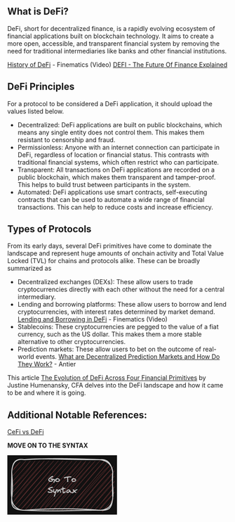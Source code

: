 ## What is DeFi?
DeFi, short for decentralized finance, is a rapidly evolving ecosystem of financial applications built on blockchain technology. It aims to create a more open, accessible, and transparent financial system by removing the need for traditional intermediaries like banks and other financial institutions.

[History of DeFi](https://www.youtube.com/watch?v=qFBYB4W2tqU) - Finematics (Video)
[DEFI - The Future Of Finance Explained](https://www.youtube.com/watch?v=H-O3r2YMWJ4)

## DeFi Principles
For a protocol to be considered a DeFi application, it should upload the values listed below.

- Decentralized: DeFi applications are built on public blockchains, which means any single entity does not control them. This makes them resistant to censorship and fraud.
- Permissionless: Anyone with an internet connection can participate in DeFi, regardless of location or financial status. This contrasts with traditional financial systems, which often restrict who can participate.
- Transparent: All transactions on DeFi applications are recorded on a public blockchain, which makes them transparent and tamper-proof. This helps to build trust between participants in the system.
- Automated: DeFi applications use smart contracts, self-executing contracts that can be used to automate a wide range of financial transactions. This can help to reduce costs and increase efficiency.

## Types of Protocols
From its early days, several DeFi primitives have come to dominate the landscape and represent huge amounts of onchain activity and Total Value Locked (TVL) for chains and protocols alike.  These can be broadly summarized as

- Decentralized exchanges (DEXs): These allow users to trade cryptocurrencies directly with each other without the need for a central intermediary.
- Lending and borrowing platforms: These allow users to borrow and lend cryptocurrencies, with interest rates determined by market demand. [Lending and Borrowing in DeFi](https://www.youtube.com/watch?v=aTp9er6S73M) - Finematics (Video)
- Stablecoins: These cryptocurrencies are pegged to the value of a fiat currency, such as the US dollar. This makes them a more stable alternative to other cryptocurrencies.
- Prediction markets: These allow users to bet on the outcome of real-world events. [What are Decentralized Prediction Markets and How Do They Work?](https://www.antiersolutions.com/what-are-decentralized-prediction-markets-and-how-do-they-work/) - Antier

This article [The Evolution of DeFi Across Four Financial Primitives](https://medium.com/zeroknowledge/the-evolution-of-defi-across-four-financial-primitives-1be5caec3f26) by Justine Humenansky, CFA delves into the DeFi landscape and how it came to be and where it is going.

## Additional Notable References:

[CeFi vs DeFi](https://berkeley-defi.github.io/assets/material/arthur-cefi-vs-defi-2106.08157.pdf)

**MOVE ON TO THE SYNTAX**

[<img alt="start here" width="250px" src="../../images/syntax.png" />](../2.Syntax/ReadMe.md)


